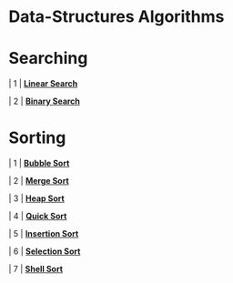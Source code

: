 # **Data-Structures Algorithms**

                           
# **Searching**

| 1         |  [**Linear Search**](./LinearSearch.md)

| 2         |  [**Binary Search**](./BinarySearch.md)



# **Sorting**

| 1         |  [**Bubble Sort**](./BubbleSort.md)

| 2         |  [**Merge Sort**](./MergeSort.md)

| 3         |  [**Heap Sort**](./HeapSort.md)

| 4         |  [**Quick Sort**](./QuickSort.md)

| 5         |  [**Insertion Sort**](./InsertionSort.md)

| 6         |  [**Selection Sort**](./BubbleSort.md)

| 7         |  [**Shell Sort**](./ShellSort.md)


 

